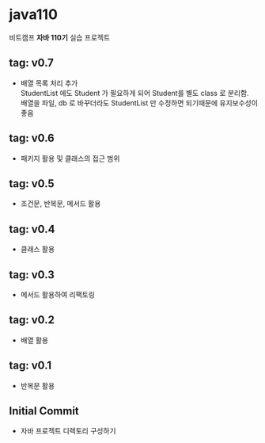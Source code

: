 # java110
비트캠프 **자바 110기** 실습 프로젝트

## tag: v0.7
- 배열 목록 처리 추가  
StudentList 에도 Student 가 필요하게 되어 Student를 별도 class 로 분리함.  
배열을 파일, db 로 바꾸더라도 StudentList 만 수정하면 되기때문에 유지보수성이 좋음  
## tag: v0.6
- 패키지 활용 및 클래스의 접근 범위  
## tag: v0.5
- 조건문, 반복문, 메서드 활용  
## tag: v0.4
- 클래스 활용  
## tag: v0.3
- 메서드 활용하여 리팩토링
## tag: v0.2
- 배열 활용
## tag: v0.1
- 반복문 활용
## Initial Commit
- 자바 프로젝트 디렉토리 구성하기
